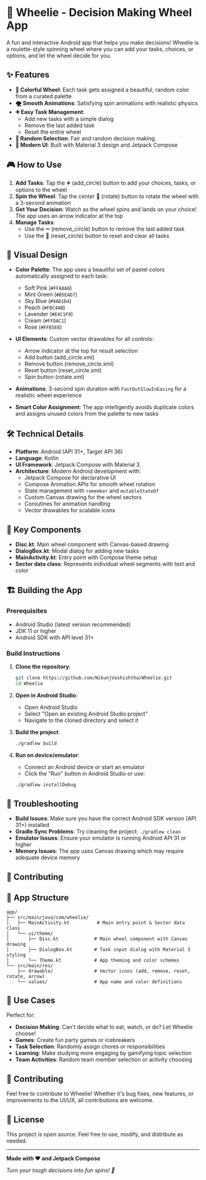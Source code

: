 # 🎯 Wheelie - Decision Making Wheel App

A fun and interactive Android app that helps you make decisions! Wheelie is a roulette-style spinning wheel where you can add your tasks, choices, or options, and let the wheel decide for you.

## ✨ Features

- **🎨 Colorful Wheel**: Each task gets assigned a beautiful, random color from a curated palette
- **🌪️ Smooth Animations**: Satisfying spin animations with realistic physics
- **➕ Easy Task Management**: 
  - Add new tasks with a simple dialog
  - Remove the last added task
  - Reset the entire wheel
- **🎯 Random Selection**: Fair and random decision making
- **📱 Modern UI**: Built with Material 3 design and Jetpack Compose

## 🎮 How to Use

1. **Add Tasks**: Tap the ➕ (add_circle) button to add your choices, tasks, or options to the wheel
2. **Spin the Wheel**: Tap the center 🔄 (rotate) button to rotate the wheel with a 3-second animation
3. **Get Your Decision**: Watch as the wheel spins and lands on your choice! The app uses an arrow indicator at the top
4. **Manage Tasks**: 
   - Use the ➖ (remove_circle) button to remove the last added task
   - Use the 🔄 (reset_circle) button to reset and clear all tasks

## 🎨 Visual Design

- **Color Palette**: The app uses a beautiful set of pastel colors automatically assigned to each task:
  - Soft Pink (`#FFA8A8`)
  - Mint Green (`#B5EAD7`) 
  - Sky Blue (`#9AD1D4`)
  - Peach (`#FBC4AB`)
  - Lavender (`#E4C1F9`)
  - Cream (`#FFDAC1`)
  - Rose (`#FFB5E8`)

- **UI Elements**: Custom vector drawables for all controls:
  - Arrow indicator at the top for result selection
  - Add button (add_circle.xml)
  - Remove button (remove_circle.xml) 
  - Reset button (reset_circle.xml)
  - Spin button (rotate.xml)

- **Animations**: 3-second spin duration with `FastOutSlowInEasing` for a realistic wheel experience
- **Smart Color Assignment**: The app intelligently avoids duplicate colors and assigns unused colors from the palette to new tasks

## 🛠️ Technical Details

- **Platform**: Android (API 31+, Target API 36)
- **Language**: Kotlin
- **UI Framework**: Jetpack Compose with Material 3
- **Architecture**: Modern Android development with:
  - Jetpack Compose for declarative UI
  - Compose Animation APIs for smooth wheel rotation
  - State management with `remember` and `mutableStateOf`
  - Custom Canvas drawing for the wheel sectors
  - Coroutines for animation handling
  - Vector drawables for scalable icons

## 📱 Key Components

- **Disc.kt**: Main wheel component with Canvas-based drawing
- **DialogBox.kt**: Modal dialog for adding new tasks
- **MainActivity.kt**: Entry point with Compose theme setup
- **Sector data class**: Represents individual wheel segments with text and color

## 🏗️ Building the App

### Prerequisites
- Android Studio (latest version recommended)
- JDK 11 or higher
- Android SDK with API level 31+

### Build Instructions

1. **Clone the repository**:
   ```bash
   git clone https://github.com/NikunjVashishtha/Wheelie.git
   cd Wheelie
   ```

2. **Open in Android Studio**:
   - Open Android Studio
   - Select "Open an existing Android Studio project"
   - Navigate to the cloned directory and select it

3. **Build the project**:
   ```bash
   ./gradlew build
   ```

4. **Run on device/emulator**:
   - Connect an Android device or start an emulator
   - Click the "Run" button in Android Studio or use:
   ```bash
   ./gradlew installDebug
   ```

## 🔧 Troubleshooting

- **Build Issues**: Make sure you have the correct Android SDK version (API 31+) installed
- **Gradle Sync Problems**: Try cleaning the project: `./gradlew clean`
- **Emulator Issues**: Ensure your emulator is running Android API 31 or higher
- **Memory Issues**: The app uses Canvas drawing which may require adequate device memory

## 🤝 Contributing

## 📱 App Structure

```
app/
├── src/main/java/com/wheelie/
│   ├── MainActivity.kt          # Main entry point & Sector data class
│   └── ui/theme/
│       ├── Disc.kt             # Main wheel component with Canvas drawing
│       ├── DialogBox.kt        # Task input dialog with Material 3 styling
│       └── Theme.kt            # App theming and color schemes
└── src/main/res/               
    ├── drawable/               # Vector icons (add, remove, reset, rotate, arrow)
    └── values/                 # App name and color definitions
```

## 🎯 Use Cases

Perfect for:
- **Decision Making**: Can't decide what to eat, watch, or do? Let Wheelie choose!
- **Games**: Create fun party games or icebreakers
- **Task Selection**: Randomly assign chores or responsibilities
- **Learning**: Make studying more engaging by gamifying topic selection
- **Team Activities**: Random team member selection or activity choosing

## 🤝 Contributing

Feel free to contribute to Wheelie! Whether it's bug fixes, new features, or improvements to the UI/UX, all contributions are welcome.

## 📄 License

This project is open source. Feel free to use, modify, and distribute as needed.

---

**Made with ❤️ and Jetpack Compose**

*Turn your tough decisions into fun spins! 🎡*